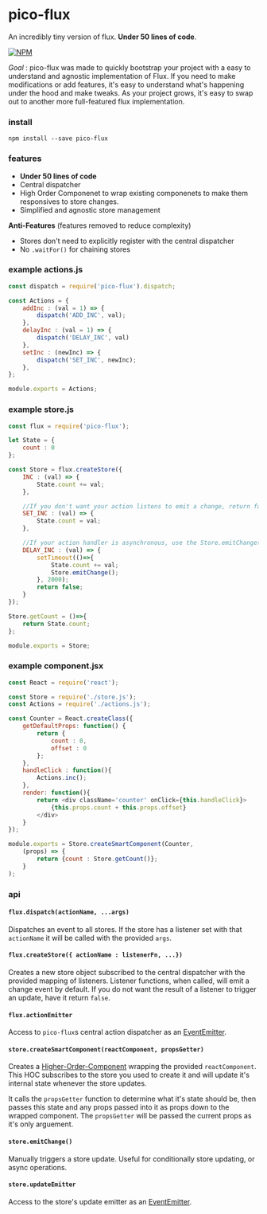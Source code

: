 # pico-flux
An incredibly tiny version of flux. **Under 50 lines of code**.

[![NPM](https://nodei.co/npm/pico-flux.png)](https://nodei.co/npm/pico-flux/)

*Goal* : pico-flux was made to quickly bootstrap your project with a easy to understand and agnostic implementation of Flux.
If you need to make modifications or add features, it's easy to understand what's happening under the hood and make tweaks.
As your project grows, it's easy to swap out to another more full-featured flux implementation.


### install

```
npm install --save pico-flux
```

### features

- **Under 50 lines of code**
- Central dispatcher
- High Order Componenet to wrap existing componenets to make them responsives to store changes.
- Simplified and agnostic store management

**Anti-Features** (features removed to reduce complexity)

- Stores don't need to explicitly register with the central dispatcher
- No `.waitFor()` for chaining stores


### example actions.js
```javascript
const dispatch = require('pico-flux').dispatch;

const Actions = {
	addInc : (val = 1) => {
		dispatch('ADD_INC', val);
	},
	delayInc : (val = 1) => {
		dispatch('DELAY_INC', val)
	},
	setInc : (newInc) => {
		dispatch('SET_INC', newInc);
	},
};

module.exports = Actions;
```

### example store.js
```javascript
const flux = require('pico-flux');

let State = {
	count : 0
};

const Store = flux.createStore({
	INC : (val) => {
		State.count += val;
	},

	//If you don't want your action listens to emit a change, return false
	SET_INC : (val) => {
		State.count = val;
	},

	//If your action handler is asynchronous, use the Store.emitChange() to trigger a store update manually.
	DELAY_INC : (val) => {
		setTimeout(()=>{
			State.count += val;
			Store.emitChange();
		}, 2000);
		return false;
	}
});

Store.getCount = ()=>{
	return State.count;
};

module.exports = Store;
```

### example component.jsx
```javascript
const React = require('react');

const Store = require('./store.js');
const Actions = require('./actions.js');

const Counter = React.createClass({
	getDefaultProps: function() {
		return {
			count : 0,
			offset : 0
		};
	},
	handleClick : function(){
		Actions.inc();
	},
	render: function(){
		return <div className='counter' onClick={this.handleClick}>
			{this.props.count + this.props.offset}
		</div>
	}
});

module.exports = Store.createSmartComponent(Counter,
	(props) => {
		return {count : Store.getCount()};
	}
);
```

### api

#### `flux.dispatch(actionName, ...args)`
Dispatches an event to all stores. If the store has a listener set with that `actionName` it will be called with the provided `args`.

#### `flux.createStore({ actionName : listenerFn, ...})`
Creates a new store object subscribed to the central dispatcher with the provided mapping of listeners. Listener functions, when called, will emit a change event by default. If you do not want the result of a listener to trigger an update, have it return `false`.

#### `flux.actionEmitter`
Access to `pico-flux`s central action dispatcher as an [EventEmitter](https://nodejs.org/api/events.html#events_class_eventemitter).

#### `store.createSmartComponent(reactComponent, propsGetter)`
Creates a [Higher-Order-Component](https://facebook.github.io/react/blog/2016/07/13/mixins-considered-harmful.html#higher-order-components-explained) wrapping the provided `reactComponent`. This HOC subscribes to the store you used to create it and will update it's internal state whenever the store updates.

It calls the `propsGetter` function to determine what it's state should be, then passes this state and any props passed into it as props down to the wrapped component. The `propsGetter` will be passed the current props as it's only arguement.

#### `store.emitChange()`
Manually triggers a store update. Useful for conditionally store updating, or async operations.

#### `store.updateEmitter`
Access to the store's update emitter as an [EventEmitter](https://nodejs.org/api/events.html#events_class_eventemitter).




